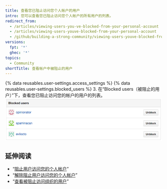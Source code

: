 ```yaml
---
title: 查看您已阻止访问您个人帐户的用户
intro: 您可以查看您已阻止访问您个人帐户的所有用户的列表。
redirect_from:
  - /articles/viewing-users-you-ve-blocked-from-your-personal-account
  - /articles/viewing-users-youve-blocked-from-your-personal-account
  - /github/building-a-strong-community/viewing-users-youve-blocked-from-your-personal-account
versions:
  fpt: '*'
  ghec: '*'
topics:
  - Community
shortTitle: 查看帐户中被阻止的用户
---
```


{% data reusables.user-settings.access_settings %}
{% data reusables.user-settings.blocked_users %}
3. 在“Blocked users（被阻止的用户）”下，查看您已阻止访问您的帐户的用户的列表。 ![被阻止的用户的列表](/assets/images/help/settings/list-of-blocked-users.png)

## 延伸阅读

- “[阻止用户访问您的个人帐户](/communities/maintaining-your-safety-on-github/blocking-a-user-from-your-personal-account)”
- “[解除阻止用户访问您的个人帐户](/communities/maintaining-your-safety-on-github/unblocking-a-user-from-your-personal-account)”
- “[查看被阻止访问组织的用户](/communities/maintaining-your-safety-on-github/viewing-users-who-are-blocked-from-your-organization)”
